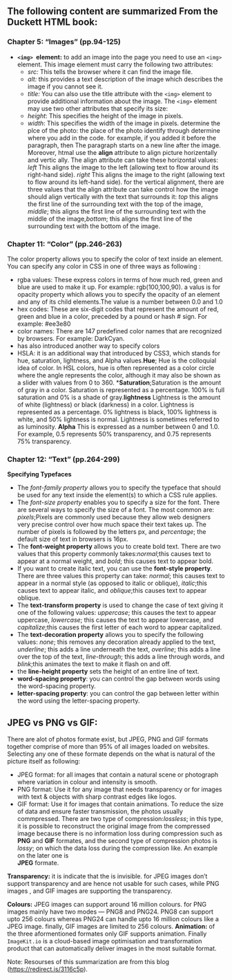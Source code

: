## The following content are summarized From the Duckett HTML book:

### Chapter 5: “Images” (pp.94-125)
- **`<img> `element:**  to add an image into the page you need to use an `<img>`
element. This image element must carry the following two attributes:
   -  *src:* This tells the browser where it can find the image file.
   - *alt:* this provides a text description of the image which describes the image if you cannot see it.
   - *title:* You can also use the title attribute with the `<img>` element to provide additional information about the image.
The `<img>` element may use two other attributes that specify its size: 
   - *height*: This specifies the height of the image in pixels.
   - *width*: This specifies the width of the image in pixels. 
determine the plce of the photo: the place of the photo identify through determine where you add in the code. for example, if you added it before the paragraph, then The paragraph starts on a new line after the image. Moreover, htmal use the **align** attribute to align picture horizentally and vertic ally.
The align attribute can take these horizontal values: *left* This aligns the image to the left (allowing text to flow around its right-hand side). *right*
This aligns the image to the right
(allowing text to flow around its
left-hand side). for the vertical alignment, there are three values that the
align attribute can take control how the image should align vertically with the text that surrounds it: *top* this aligns the first line of the surrounding text with the top of the image, *middle*;
this aligns the first line of the
surrounding text with the middle
of the image,*bottom*; this aligns the first line of the surrounding text with the bottom of the image.

### Chapter 11: “Color” (pp.246-263)

The color property allows you to specify the color of text inside an element. You can specify any color in CSS in one of three ways as following :
- rgba values: These express colors in terms of how much red, green and blue are used to make it up. 
For example: rgb(100,100,90). a valus is for opacity property which allows you to specify the opacity of an element
and any of its child elements.The value is a number between 0.0 and 1.0
- hex codes: These are six-digit codes that represent the amount of red, green and blue in a color, preceded by a pound or hash # sign. 
For example: #ee3e80
- color names: There are 147 predefined color names that are recognized by browsers.
For example: DarkCyan.
-  has also introduced
another way to specify colors
-  HSLA: it is an additional way that introduced by CSS3, which stands for hue, saturation, lightness, and Alpha values.**Hue**; Hue is the colloquial idea of color. In HSL colors, hue is often represented as a color circle where the angle represents the color, although it may also be shown as a slider with values from 0 to 360. ***Saturation**;Saturation is the amount of gray in a color. Saturation is represented as a percentage. 100% is full saturation and 0% is a shade of gray.**lightness** Lightness is the amount of white (lightness) or black (darkness) in a color. Lightness is represented as a percentage. 0% lightness is black, 100% lightness is white, and 50% lightness is normal. Lightness is sometimes referred to as luminosity. **Alpha** This is expressed as a number between 0 and 1.0. For example, 0.5 represents
50% transparency, and 0.75 represents 75% transparency.

### Chapter 12: “Text” (pp.264-299)

**Specifying Typefaces**
- The *font-family property* allows you to specify the typeface that should be used for any text inside the element(s) to which a CSS rule applies.
- The *font-size property* enables you to specify a size for the font. There are several ways to specify the size of a font. The most common are: *pixels*;Pixels are commonly used because they allow web
designers very precise control over how much space their text takes up. The number of pixels is followed by the letters px, and *percentage*; the default size of text in browsers is 16px. 
- The **font-weight property**
allows you to create bold text.
There are two values that this property commonly takes:*normal*;this causes text to appear at a normal weight, and *bold*; this causes text to appear bold.
- If you want to create italic text,
you can use the **font-style property**. There are three values this property can take: *normal*; this causes text to appear in a normal style (as opposed to italic or oblique), *italic*;this causes text to appear italic, and *oblique*;this causes text to appear oblique.
- The **text-transform property**
is used to change the case of text giving it one of the following values: *uppercase*; this causes the text to appear uppercase, *lowercase*; this causes the text to appear lowercase, and 
*capitalize*;this causes the first letter of each word to appear capitalized.
- The **text-decoration property** allows you to specify the following values: *none*; this removes any decoration
already applied to the text, *underline*; this adds a line underneath the text, *overline*; this adds a line over the top of the text, *line-through*; this adds a line through words, and *blink*;this animates the text to make it flash on and off. 
- the **line-height property** sets the height of an entire line of text.
- **word-spacing property**: you can control the gap between words using the word-spacing property.
- **letter-spacing property**: you can control the gap between letter within the word using the letter-spacing property.

## JPEG vs PNG vs GIF: 

There are alot of photos formate exist, but JPEG, PNG and GIF formats together comprise of more than 95% of all images loaded on websites. Selecting any one of these formate depends on the what is natural of the picture itself as following: 
- JPEG format: for all images that contain a natural scene or photograph where variation in colour and intensity is smooth. 
- PNG format: Use it for any image that needs transparency or for images with text & objects with sharp contrast edges like logos. 
- GIF format: Use it for images that contain animations.
To reduce the size of data and ensure faster transmission, the photos usually commpressed. There are two type of compression:*lossless*; in this type, it is possible to reconstruct the original image from the compressed image because there is no information loss during compression such as **PNG** and **GIF** formates, and the second type of compression photos is *lossy*; on which the data loss during the compression like. An example on the later one is   
**JPEG** formate.

**Transparency:** it is indicate that the is invisible. for JPEG images don’t support transparency and are hence not usable for such cases, while PNG images , and GIF images are supporting the transparency. 
<!-- the first one allows partial transparency, which  makes the edges blend smoothly into the background, whereas the later one  -->
**Colours:** JPEG images can support around 16 million colours. for PNG images mainly have two modes — PNG8 and PNG24. PNG8 can support upto 256 colours whereas PNG24 can handle upto 16 million colours like a JPEG image. finally, GIF images are limited to 256 colours.
**Animation:** of the three aformentioned formates only GIF supports animation.
Finally `ImageKit.io` is a cloud-based image optimisation and transformation product that can automatically deliver images in the most suitable format.

Note: Resourses of this summarization are from this blog (https://redirect.is/3116c5p). 
